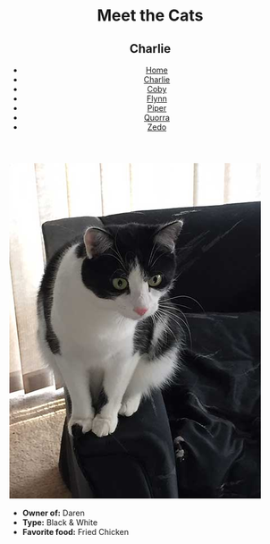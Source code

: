 <!DOCTYPE html>
<html lang="en">
  <head>
    <meta charset="UTF-8" />
    <title>Meet the Cats | Charlie</title>
    <link href="../css/style.css" rel="stylesheet" />
  </head>
  <body>
    <header>
      <h1>Meet the Cats</h1>
      <h2>Charlie</h2>

 <nav>
        <ul>
          <li><a href="../index.html">Home</a></li>
          <li><a href="charlie.html">Charlie</a></li>
          <li><a href="../snowshoe/coby.html">Coby</a></li>
          <li><a href="../tabby/flynn.html">Flynn</a></li>
          <li><a href="../egyptian-mau/piper.html">Piper</a></li>
          <li><a href="../tabby/quorra.html">Quorra</a></li>
          <li><a href="../tux/zedo.html">Zedo</a></li>
        </ul>
      </nav>
    </header>
    
   <main>
      <img src="../img/charlie.jpg" alt="Charlie" />
      <ul>
        <li><strong>Owner of:</strong> Daren</li>
        <li><strong>Type:</strong> Black &amp; White</li>
        <li><strong>Favorite food:</strong> Fried Chicken</li>
      </ul>

   </main>
  </body>
</html>
